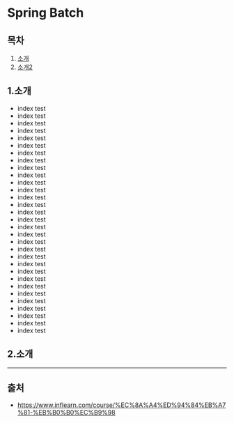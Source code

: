 # Spring Batch
## 목차

1. [소개](#1.소개)
1. [소개2](#2.소개)

## 1.소개
* index test
* index test
* index test
* index test
* index test
* index test
* index test
* index test
* index test
* index test
* index test
* index test
* index test
* index test
* index test
* index test
* index test
* index test
* index test
* index test
* index test
* index test
* index test
* index test
* index test
* index test
* index test
* index test
* index test
* index test
* index test

## 2.소개

---

## 출처
- https://www.inflearn.com/course/%EC%8A%A4%ED%94%84%EB%A7%81-%EB%B0%B0%EC%B9%98
